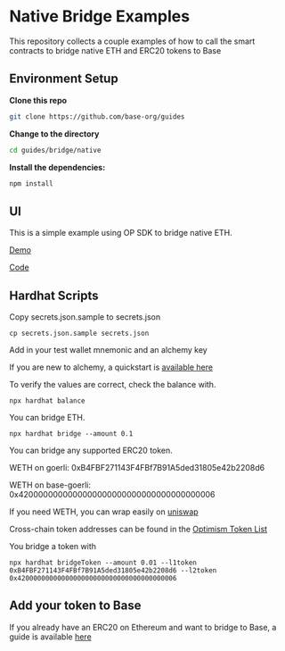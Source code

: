 # Native Bridge Examples

This repository collects a couple examples of how to call the smart contracts to bridge native ETH and ERC20 tokens to Base

## Environment Setup

**Clone this repo**

```bash
git clone https://github.com/base-org/guides
```

**Change to the directory**

```bash
cd guides/bridge/native
```

**Install the dependencies:**

```bash
npm install
```

## UI

This is a simple example using OP SDK to bridge native ETH.

[Demo](https://op-stack-bridge-example.vercel.app/)

[Code](https://github.com/wilsoncusack/op-stack-bridge-example)

## Hardhat Scripts

Copy secrets.json.sample to secrets.json

```
cp secrets.json.sample secrets.json
```

Add in your test wallet mnemonic and an alchemy key

If you are new to alchemy, a quickstart is [available here](https://docs.alchemy.com/docs/alchemy-quickstart-guide)

To verify the values are correct, check the balance with.

```
npx hardhat balance
```

You can bridge ETH.

```
npx hardhat bridge --amount 0.1
```

You can bridge any supported ERC20 token.

WETH on goerli: 0xB4FBF271143F4FBf7B91A5ded31805e42b2208d6

WETH on base-goerli: 0x4200000000000000000000000000000000000006

If you need WETH, you can wrap easily on [uniswap](https://app.uniswap.org/#/swap?chain=goerli)

Cross-chain token addresses can be found in the [Optimism Token List](https://github.com/ethereum-optimism/ethereum-optimism.github.io)

You bridge a token with

```
npx hardhat bridgeToken --amount 0.01 --l1token 0xB4FBF271143F4FBf7B91A5ded31805e42b2208d6 --l2token 0x4200000000000000000000000000000000000006
```

## Add your token to Base

If you already have an ERC20 on Ethereum and want to bridge to Base, a guide is available [here](https://docs.base.org/tokens/list)
